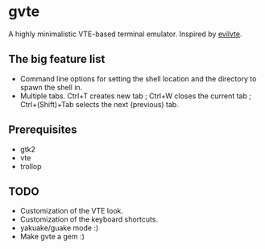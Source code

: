 gvte
====

A highly minimalistic VTE-based terminal emulator. Inspired by [evilvte](http://www.calno.com/evilvte/).


The big feature list
--------------------
* Command line options for setting the shell location and the directory to spawn the shell in.
* Multiple tabs. Ctrl+T creates new tab ; Ctrl+W closes the current tab ; Ctrl+(Shift)+Tab selects the next (previous) tab.


Prerequisites
-------------
* gtk2
* vte
* trollop

TODO
----
* Customization of the VTE look.
* Customization of the keyboard shortcuts.
* yakuake/guake mode :)
* Make gvte a gem :)
